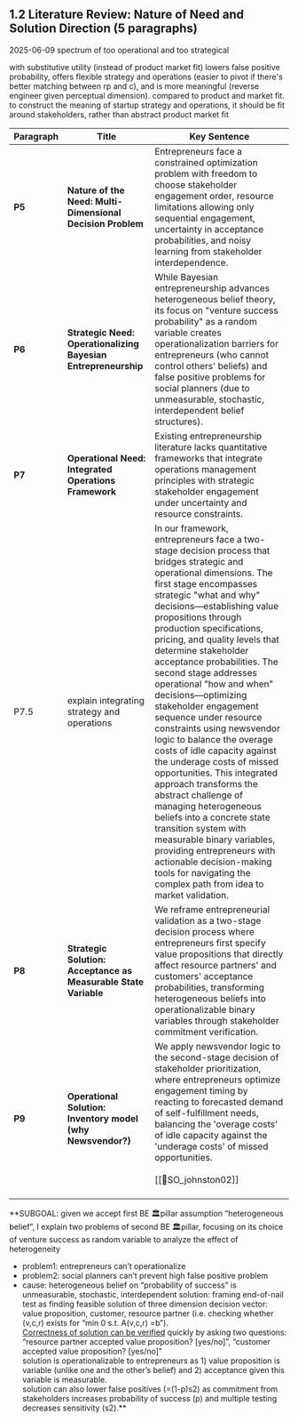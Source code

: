 ## 1.2 Literature Review: Nature of Need and Solution Direction (5 paragraphs)

2025-06-09
spectrum of too operational and too strategical

with substitutive utility (instead of product market fit) lowers false positive probability, offers flexible strategy and operations (easier to pivot if there's better matching between rp and c), and is more meaningful (reverse engineer given perceptual dimension). compared to product and market fit. 
to construct the meaning of startup strategy and operations, it should be fit around stakeholders, rather than abstract product market fit

| Paragraph | Title                                                           | Key Sentence                                                                                                                                                                                                                                                                                                                                                                                                                                                                                                                                                                                                                                                                                                                                                                                                                                                                                                |
| --------- | --------------------------------------------------------------- | ----------------------------------------------------------------------------------------------------------------------------------------------------------------------------------------------------------------------------------------------------------------------------------------------------------------------------------------------------------------------------------------------------------------------------------------------------------------------------------------------------------------------------------------------------------------------------------------------------------------------------------------------------------------------------------------------------------------------------------------------------------------------------------------------------------------------------------------------------------------------------------------------------------- |
| **P5**    | **Nature of the Need: Multi-Dimensional Decision Problem**      | Entrepreneurs face a constrained optimization problem with freedom to choose stakeholder engagement order, resource limitations allowing only sequential engagement, uncertainty in acceptance probabilities, and noisy learning from stakeholder interdependence.                                                                                                                                                                                                                                                                                                                                                                                                                                                                                                                                                                                                                                          |
| **P6**    | **Strategic Need: Operationalizing Bayesian Entrepreneurship**  | While Bayesian entrepreneurship advances heterogeneous belief theory, its focus on "venture success probability" as a random variable creates operationalization barriers for entrepreneurs (who cannot control others' beliefs) and false positive problems for social planners (due to unmeasurable, stochastic, interdependent belief structures).                                                                                                                                                                                                                                                                                                                                                                                                                                                                                                                                                       |
| **P7**    | **Operational Need: Integrated Operations Framework**           | Existing entrepreneurship literature lacks quantitative frameworks that integrate operations management principles with strategic stakeholder engagement under uncertainty and resource constraints.                                                                                                                                                                                                                                                                                                                                                                                                                                                                                                                                                                                                                                                                                                        |
| P7.5      | explain integrating strategy and operations                     | In our framework, entrepreneurs face a two-stage decision process that bridges strategic and operational dimensions. The first stage encompasses strategic "what and why" decisions—establishing value propositions through production specifications, pricing, and quality levels that determine stakeholder acceptance probabilities. The second stage addresses operational "how and when" decisions—optimizing stakeholder engagement sequence under resource constraints using newsvendor logic to balance the overage costs of idle capacity against the underage costs of missed opportunities. This integrated approach transforms the abstract challenge of managing heterogeneous beliefs into a concrete state transition system with measurable binary variables, providing entrepreneurs with actionable decision-making tools for navigating the complex path from idea to market validation. |
| **P8**    | **Strategic Solution: Acceptance as Measurable State Variable** | We reframe entrepreneurial validation as a two-stage decision process where entrepreneurs first specify value propositions that directly affect resource partners' and customers' acceptance probabilities, transforming heterogeneous beliefs into operationalizable binary variables through stakeholder commitment verification.                                                                                                                                                                                                                                                                                                                                                                                                                                                                                                                                                                         |
| **P9**    | **Operational Solution: Inventory model (why Newsvendor?)**     | We apply newsvendor logic to the second-stage decision of stakeholder prioritization, where entrepreneurs optimize engagement timing by reacting to forecasted demand of self-fulfillment needs, balancing the 'overage costs' of idle capacity against the 'underage costs' of missed opportunities.<br><br>[[📜SO_johnston02]]<br><br>                                                                                                                                                                                                                                                                                                                                                                                                                                                                                                                                                                    |

**SUBGOAL: given we accept first BE 🏛️pillar assumption “heterogeneous belief”, I explain two problems of second BE 🏛️pillar, focusing on its choice of venture success as random variable to analyze the effect of heterogeneity 
- problem1: entrepreneurs can’t operationalize
- problem2: social planners can’t prevent high false positive problem 
- cause: heterogeneous belief on “probability of success” is unmeasurable, stochastic, interdependent
solution: framing end-of-nail test as finding feasible solution of three dimension decision vector: value proposition, customer, resource partner (i.e. checking whether (v,c,r) exists for “min 0 s.t. A(v,c,r) =b”).  
[Correctness of solution can be verified](https://en.wikipedia.org/wiki/NP-completeness) quickly by asking two questions: “resource partner accepted value proposition? [yes/no]”, “customer accepted value proposition? [yes/no]”  
solution is operationalizable to entrepreneurs as 1) value proposition is variable (unlike one and the other’s belief) and 2) acceptance given this variable is measurable.  
solution can also lower false positives (=(1-p)s2) as commitment from stakeholders increases probability of success (p) and multiple testing decreases sensitivity (s2).**